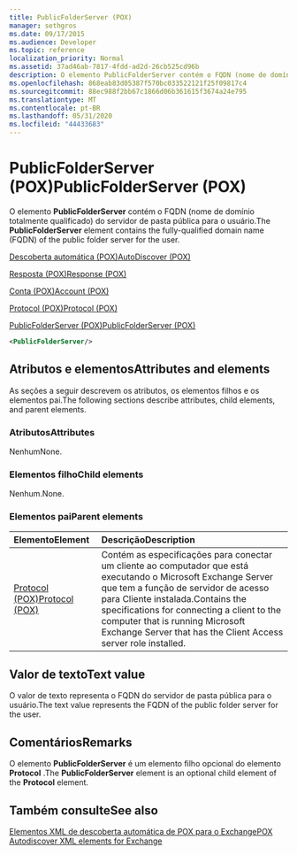 ```yaml
---
title: PublicFolderServer (POX)
manager: sethgros
ms.date: 09/17/2015
ms.audience: Developer
ms.topic: reference
localization_priority: Normal
ms.assetid: 37ad46ab-7817-4fdd-ad2d-26cb525cd96b
description: O elemento PublicFolderServer contém o FQDN (nome de domínio totalmente qualificado) do servidor de pasta pública para o usuário.
ms.openlocfilehash: 868eab83d05387f570bc033522121f25f09817c4
ms.sourcegitcommit: 88ec988f2bb67c1866d06b361615f3674a24e795
ms.translationtype: MT
ms.contentlocale: pt-BR
ms.lasthandoff: 05/31/2020
ms.locfileid: "44433683"
---
```

# <a name="publicfolderserver-pox"></a><span data-ttu-id="68b32-103">PublicFolderServer (POX)</span><span class="sxs-lookup"><span data-stu-id="68b32-103">PublicFolderServer (POX)</span></span>

<span data-ttu-id="68b32-104">O elemento **PublicFolderServer** contém o FQDN (nome de domínio totalmente qualificado) do servidor de pasta pública para o usuário.</span><span class="sxs-lookup"><span data-stu-id="68b32-104">The **PublicFolderServer** element contains the fully-qualified domain name (FQDN) of the public folder server for the user.</span></span> 
  
[<span data-ttu-id="68b32-105">Descoberta automática (POX)</span><span class="sxs-lookup"><span data-stu-id="68b32-105">AutoDiscover (POX)</span></span>](autodiscover-pox.md)
  
[<span data-ttu-id="68b32-106">Resposta (POX)</span><span class="sxs-lookup"><span data-stu-id="68b32-106">Response (POX)</span></span>](response-pox.md)
  
[<span data-ttu-id="68b32-107">Conta (POX)</span><span class="sxs-lookup"><span data-stu-id="68b32-107">Account (POX)</span></span>](account-pox.md)
  
[<span data-ttu-id="68b32-108">Protocol (POX)</span><span class="sxs-lookup"><span data-stu-id="68b32-108">Protocol (POX)</span></span>](protocol-pox.md)
  
[<span data-ttu-id="68b32-109">PublicFolderServer (POX)</span><span class="sxs-lookup"><span data-stu-id="68b32-109">PublicFolderServer (POX)</span></span>](publicfolderserver-pox.md)
  
```XML
<PublicFolderServer/>
```

## <a name="attributes-and-elements"></a><span data-ttu-id="68b32-110">Atributos e elementos</span><span class="sxs-lookup"><span data-stu-id="68b32-110">Attributes and elements</span></span>

<span data-ttu-id="68b32-111">As seções a seguir descrevem os atributos, os elementos filhos e os elementos pai.</span><span class="sxs-lookup"><span data-stu-id="68b32-111">The following sections describe attributes, child elements, and parent elements.</span></span>
  
### <a name="attributes"></a><span data-ttu-id="68b32-112">Atributos</span><span class="sxs-lookup"><span data-stu-id="68b32-112">Attributes</span></span>

<span data-ttu-id="68b32-113">Nenhum</span><span class="sxs-lookup"><span data-stu-id="68b32-113">None.</span></span>
  
### <a name="child-elements"></a><span data-ttu-id="68b32-114">Elementos filho</span><span class="sxs-lookup"><span data-stu-id="68b32-114">Child elements</span></span>

<span data-ttu-id="68b32-115">Nenhum.</span><span class="sxs-lookup"><span data-stu-id="68b32-115">None.</span></span>
  
### <a name="parent-elements"></a><span data-ttu-id="68b32-116">Elementos pai</span><span class="sxs-lookup"><span data-stu-id="68b32-116">Parent elements</span></span>

|<span data-ttu-id="68b32-117">**Elemento**</span><span class="sxs-lookup"><span data-stu-id="68b32-117">**Element**</span></span>|<span data-ttu-id="68b32-118">**Descrição**</span><span class="sxs-lookup"><span data-stu-id="68b32-118">**Description**</span></span>|
|:-----|:-----|
|[<span data-ttu-id="68b32-119">Protocol (POX)</span><span class="sxs-lookup"><span data-stu-id="68b32-119">Protocol (POX)</span></span>](protocol-pox.md) <br/> |<span data-ttu-id="68b32-120">Contém as especificações para conectar um cliente ao computador que está executando o Microsoft Exchange Server que tem a função de servidor de acesso para Cliente instalada.</span><span class="sxs-lookup"><span data-stu-id="68b32-120">Contains the specifications for connecting a client to the computer that is running Microsoft Exchange Server that has the Client Access server role installed.</span></span>  <br/> |
   
## <a name="text-value"></a><span data-ttu-id="68b32-121">Valor de texto</span><span class="sxs-lookup"><span data-stu-id="68b32-121">Text value</span></span>

<span data-ttu-id="68b32-122">O valor de texto representa o FQDN do servidor de pasta pública para o usuário.</span><span class="sxs-lookup"><span data-stu-id="68b32-122">The text value represents the FQDN of the public folder server for the user.</span></span>
  
## <a name="remarks"></a><span data-ttu-id="68b32-123">Comentários</span><span class="sxs-lookup"><span data-stu-id="68b32-123">Remarks</span></span>

<span data-ttu-id="68b32-124">O elemento **PublicFolderServer** é um elemento filho opcional do elemento **Protocol** .</span><span class="sxs-lookup"><span data-stu-id="68b32-124">The **PublicFolderServer** element is an optional child element of the **Protocol** element.</span></span> 
  
## <a name="see-also"></a><span data-ttu-id="68b32-125">Também consulte</span><span class="sxs-lookup"><span data-stu-id="68b32-125">See also</span></span>



[<span data-ttu-id="68b32-126">Elementos XML de descoberta automática de POX para o Exchange</span><span class="sxs-lookup"><span data-stu-id="68b32-126">POX Autodiscover XML elements for Exchange</span></span>](pox-autodiscover-xml-elements-for-exchange.md)

